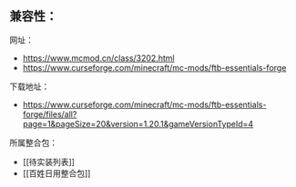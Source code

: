 兼容性：
- 

网址：
- https://www.mcmod.cn/class/3202.html
- https://www.curseforge.com/minecraft/mc-mods/ftb-essentials-forge

下载地址：
- https://www.curseforge.com/minecraft/mc-mods/ftb-essentials-forge/files/all?page=1&pageSize=20&version=1.20.1&gameVersionTypeId=4

所属整合包：
- [[待实装列表]]
- [[百姓日用整合包]]